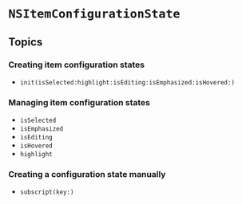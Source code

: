 # ``NSItemConfigurationState``

## Topics

### Creating item configuration states

- ``init(isSelected:highlight:isEditing:isEmphasized:isHovered:)``

### Managing item configuration states

- ``isSelected``
- ``isEmphasized``
- ``isEditing``
- ``isHovered``
- ``highlight``


### Creating a configuration state manually

- ``subscript(key:)``
